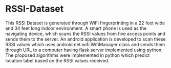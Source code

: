 # RSSI-Dataset
This RSSI Dataset is generated through WiFi fingerprinting in a 22 feet wide and 34 feet long indoor environment.
A smart phone is used as the navigating device, which scans the RSSI values from five access points and sends them to the server.
An android application is developed to scan these RSSI values which uses android.net.wifi.WifiManager class and sends them through URL to a computer having flask server implemented using python. The proposed algorithms were implemented in python which predict location label based on the RSSI values received.
